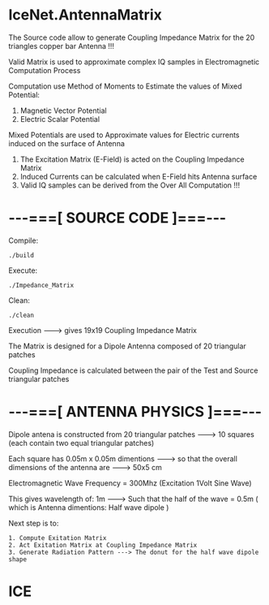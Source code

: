 # IceNet.AntennaMatrix



The Source code allow to generate Coupling Impedance Matrix for the 20 triangles copper bar Antenna !!!

Valid Matrix is used to approximate complex IQ samples in Electromagnetic Computation Process

Computation use Method of Moments to Estimate the values of Mixed Potential:

  1. Magnetic Vector Potential
  2. Electric Scalar Potential

Mixed Potentials are used to Approximate values for Electric currents induced on the surface of Antenna

  1. The Excitation Matrix (E-Field) is acted on the Coupling Impedance Matrix
  2. Induced Currents can be calculated when E-Field hits Antenna surface
  3. Valid IQ samples can be derived from the Over All Computation !!!

# ---===[ SOURCE CODE ]===---

Compile:

	./build

Execute:

	./Impedance_Matrix

Clean:

	./clean

Execution ---> gives 19x19 Coupling Impedance Matrix 

The Matrix is designed for a Dipole Antenna composed of 20 triangular patches

Coupling Impedance is calculated between the pair of the Test and Source triangular patches

# ---===[ ANTENNA PHYSICS ]===---

Dipole antena is constructed from 20 triangular patches ---> 10 squares (each contain two equal triangular patches)

Each square has 0.05m x 0.05m dimentions ---> so that the overall dimensions of the antenna are ---> 50x5 cm 

Electromagnetic Wave Frequency = 300Mhz (Excitation 1Volt Sine Wave) 

This gives wavelength of: 1m ---> Such that the half of the wave = 0.5m ( which is Antenna dimentions: Half wave dipole )  

Next step is to:

 	1. Compute Exitation Matrix 
 	2. Act Exitation Matrix at Coupling Impedance Matrix 
 	3. Generate Radiation Pattern ---> The donut for the half wave dipole shape 


# ICE
